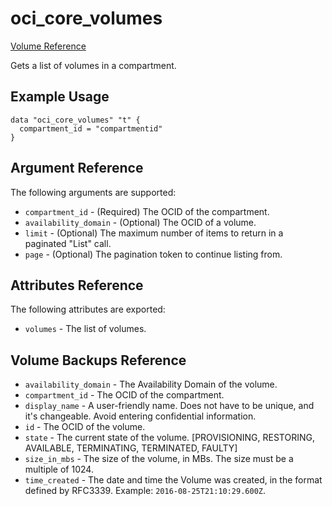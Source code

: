 # oci\_core\_volumes

[Volume Reference][337fdb07]

  [337fdb07]: https://docs.us-phoenix-1.oraclecloud.com/api/#/en/iaas/20160918/Volume/ "VolumeReference"

Gets a list of volumes in a compartment.

## Example Usage

```
data "oci_core_volumes" "t" {
  compartment_id = "compartmentid"
}
```

## Argument Reference

The following arguments are supported:

* `compartment_id` - (Required) The OCID of the compartment.
* `availability_domain` - (Optional) The OCID of a volume.
* `limit` - (Optional) The maximum number of items to return in a paginated "List" call.
* `page` - (Optional) The pagination token to continue listing from.


## Attributes Reference

The following attributes are exported:

* `volumes` - The list of volumes.

## Volume Backups Reference
* `availability_domain` - The Availability Domain of the volume.
* `compartment_id` - The OCID of the compartment.
* `display_name` - A user-friendly name. Does not have to be unique, and it's changeable. Avoid entering confidential information.
* `id` - The OCID of the volume.
* `state` - The current state of the volume. [PROVISIONING, RESTORING, AVAILABLE, TERMINATING, TERMINATED, FAULTY]
* `size_in_mbs` - The size of the volume, in MBs. The size must be a multiple of 1024.
* `time_created` - The date and time the Volume was created, in the format defined by RFC3339.  Example: `2016-08-25T21:10:29.600Z`.
